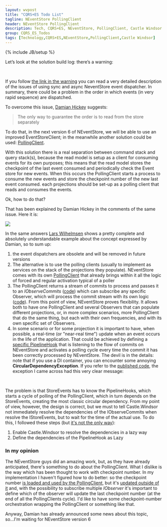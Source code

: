 ```yaml
---
layout: wvpost
title: "CQRS+ES Todo List"
tagline: NEventStore PollingClient
header: NEventStore PollingClient
description: Tech, CQRS+ES, NEventStore, PollingClient, Castle Windsor
group: CQRS_ES_Todos
tags: [Technology,CQRS+ES,NEventStore,PollingClient,Castle Windsor]
---
```

{% include JB/setup %}

Let’s look at the solution build log: there’s a warning:

<script type="syntaxhighlighter" class="brush: csharp">
<![CDATA[
6>------ Rebuild All started: Project: Web.UI, Configuration: Debug Any CPU ------
6>D:\Sviluppo\CQRS-ES-Todos\Web.UI\Injection\Installers\EventStoreInstaller.cs(86,21,86,57): warning CS0618: 'NEventStore.DispatcherWireupExtensions.UsingSynchronousDispatchScheduler(NEventStore.Wireup)' is obsolete: 'This will be removed in v6 https://github.com/NEventStore/NEventStore/issues/360'
6>  Web.UI -> D:\Sviluppo\CQRS-ES-Todos\Web.UI\bin\Web.UI.dll
========== Rebuild All: 6 succeeded, 0 failed, 0 skipped ==========
]]></script> 


If you follow <a href="https://github.com/NEventStore/NEventStore/issues/360" target="_blank">the link in the warning</a> you can read a very detailed description of the issues of using sync and async NeventStore event dispatcher. In summary, there could be a problem in the order in which events (in very rapid sequence) are dispatched.


To overcome this issue, <a href="https://github.com/damianh" target="_blank">Damian Hickey</a> suggests:

> The only way to guarantee the order is to read from the store separately

To do that, in the next version 6 of NEventStore, we will be able to use an improved EventStoreClient; in the meanwhile another solution could be used: <a href="https://github.com/NEventStore/NEventStore/issues/390" target="_blank">PollingClient</a>.

With this solution there is a real separation between command stack and query stack(s), because the read model is setup as a client for consuming events for its own purposes; this means that the read model stores the checkpoint of the last event consumed and periodically check the Event store for new events. When this occurs the PollingClient starts a process to consume the new events and store the checkpoint number of the new last event consumed.
each projections should be set-up as a polling client that reads and consumes the events.

Ok, how to do that?

That has been explained by Damian Hickey in the comments of the same issue. Here it is:


<img src="{{ BASE_PATH }}/images/cqrses/dispatcher-issue-comments.png" class="img-rounded" />

In the same answers <a href="https://github.com/larsw" target="_blank">Lars Wilhelmsen</a> shows a pretty complete and absolutely understandable example about the concept expressed by Damian, so to sum up:

1. the event dispatchers are obsolete and will be removed in future versions
2. The alternative is to use the polling clients (usually to implement as services on the stack of the projections they populate). NEventStore comes with its own <a href="https://github.com/NEventStore/NEventStore/blob/master/src/NEventStore/Client/PollingClient.cs" target="_blank">PollingClient</a> that already brings within it all the logic of forced and regular activation typical of a poller
3. The PollingClient returns a stream of commits to process and passes it to an _IObserveCommits_ (<a href="https://github.com/williamverdolini/CQRS-ES-Todos/blob/master/Todo.QueryStack/Logic/EventObserverSubscriptionFactory.cs#L31-L43" target="_blank">code</a>) which can subscribe any specific Observer, which will process the commit stream with its own logic (<a href="https://github.com/williamverdolini/CQRS-ES-Todos/blob/master/Todo.QueryStack/Logic/ReadModelCommitObserver.cs" target="_blank">code</a>). From this point of view, NEventStore proves flexibility. It allows both to have one PollingClient and several Observers that can populate different projections, or, in more complex scenarios, more PollingClient that do the same thing, but each with their own frequencies, and with its own specific set of Observers.
4. In some scenario or for some projection it is important to have, when possible, a real-time (or "near-real time") update when an event occurs in the life of the application. That could be achieved by defining a <a href="https://github.com/williamverdolini/CQRS-ES-Todos/blob/master/Todo.Infrastructure/Events/Polling/LowLatencyPollingPipelineHook.cs" target="_blank">specific PipelineHook</a> that is listening to the flow of commits on NEventStore and activates a polling cycle every time the commit it has been correctly processed by NEventStore. The devil is in the details: note that if you use a DI container, you can encounter some annoying **CircularDependencyException**. If you refer to the <a href="https://github.com/williamverdolini/CQRS-ES-Todos" target="_blank">published code</a>, the exception I came across had this very clear message:

<script type="syntaxhighlighter" class="brush: csharp">
<![CDATA[
Castle.MicroKernel.CircularDependencyException was unhandled by user code
  HelpLink=groups.google.com/group/castle-project-users
  HResult=-2146233088
  Message=Dependency cycle has been detected when trying to resolve component 'Late bound NEventStore.IStoreEvents'.
The resolution tree that resulted in the cycle is the following:
Component 'Late bound NEventStore.IStoreEvents' resolved as dependency of
	component 'Todo.QueryStack.Logic.EventObserverSubscriptionFactory' resolved as dependency of
	component 'Late bound NEventStore.Client.IObserveCommits' resolved as dependency of
	component 'Todo.Infrastructure.Events.Polling.LowLatencyPollingPipelineHook' resolved as dependency of
	component 'Web.UI.Injection.Installers.NEventStoreFactory' resolved as dependency of
	component 'Late bound NEventStore.IStoreEvents' which is the root component being resolved.
]]></script> 

The problem is that StoreEvents has to know the PipelineHooks, which starts a cycle of polling of the PollingClient, which in turn depends on the StoreEvents, creating the most classic circular dependency. From my point of view, however, the design is correct, but we must to tell Castle.Windsor not immediately resolve the dependencies of the IObserveCommits when resolve the IStoreEvents, but to wait for the time of the actual use. To do this, I followed these steps (but <a href="http://kozmic.net/2009/11/15/castle-windsor-lazy-loading/" target="_blank">it's not the only way</a>):

<ol>
<li>Enable Castle.Windsor to resolve the dependencies in a lazy way

<script type="syntaxhighlighter" class="brush: csharp">
<![CDATA[
container.Register(Component.For<ILazyComponentLoader>().ImplementedBy<LazyOfTComponentLoader>());
]]></script> 
</li>
<li>
Define the dependencies of the PipelineHook as Lazy

<script type="syntaxhighlighter" class="brush: csharp;highlight: [3,5]">
<![CDATA[
public class LowLatencyPollingPipelineHook : PipelineHookBase
{
	private readonly Lazy<IObserveCommits> commitsObserver;

	public LowLatencyPollingPipelineHook(Lazy<IObserveCommits> commitsObserver)
	{
		Contract.Requires<ArgumentNullException>(commitsObserver != null, "commitsObserver");
		this.commitsObserver = commitsObserver;
	}

	public override void PostCommit(ICommit committed)
	{
		base.PostCommit(committed);
		commitsObserver.Value.PollNow();
	}
}
]]></script> 

</li>
</ol>

### In my opinion

The NEventStore guys did an amazing work, but, as they have already anticipated, there's something to do about the PollingClient. What I dislike is the way which has been thought to work with checkpoint number. In my implementation I haven't figured how to do better: so the checkpoint number <a href="https://github.com/williamverdolini/CQRS-ES-Todos/blob/master/Todo.QueryStack/Logic/EventObserverSubscriptionFactory.cs#L34" target="_blank">is loaded and used by the PollingClient</a>, but it's <a href="https://github.com/williamverdolini/CQRS-ES-Todos/blob/master/Todo.QueryStack/Logic/ReadModelCommitObserver.cs#L36" target="_blank">updated outside of it</a> and, with the possibility to subscribe multiple _IObserver_ it's important to define which of the observer will update the last checkpoint number (at the end of all the PollingClients cycle). I'd like to have some checkpoint-number orchestration wrapping the PollingClient or something like that. 

Anyway, Damian has already announced some news about this topic, so...I'm waiting for NEventStore version 6